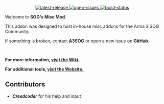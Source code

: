 <p align="center">
	<!-- <img src="https://raw.githubusercontent.com/jschmidt92/sog-launcher/master/images/logo.png"> -->
	<a href="https://github.com/A3SOG/misc/releases/latest">
		<img src="https://img.shields.io/github/v/release/A3SOG/misc?label=latest%20release" alt="latest-release">
	</a>
		<a href="https://github.com/A3SOG/misc/issues">
		<img src="https://img.shields.io/github/issues/A3SOG/misc" alt="open-issues">
	</a>
	<a href="https://github.com/A3SOG/misc/actions/workflows/build.yml">
		<img src="https://img.shields.io/github/actions/workflow/status/A3SOG/misc/build.yml?branch=master" alt="build-status">
	</a>
</p>

Welcome to **SOG's Misc Mod**.

This addon was designed to host in-house misc addons for the Arma 3 SOG Community.

If something is broken, contact **A3SOG** or open a new issue on **[GitHub](https://github.com/A3SOG/misc/issues)**.

</br>

**For more information, [visit the Wiki.](https://a3sog.org/knowledgebase)**

**For additional tools, [visit the Website.](https://a3sog.org)**

## Contributors
* **_Creedcoder_** for his help and input
